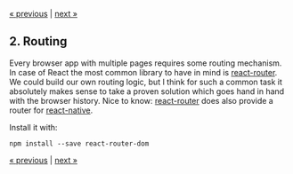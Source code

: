 [« previous](01-setup.md) | [next »](03-auth.md)

## 2. Routing

Every browser app with multiple pages requires some routing mechanism.
In case of React the most common library to have in mind is [react-router](https://reactrouter.com).
We could build our own routing logic, but I think for such a common task it absolutely makes sense
to take a proven solution which goes hand in hand with the browser history.
Nice to know: [react-router](https://reactrouter.com) does also provide a router for [react-native](https://reactnative.dev).

Install it with:
```
npm install --save react-router-dom
```

[« previous](01-setup.md) | [next »](03-auth.md)